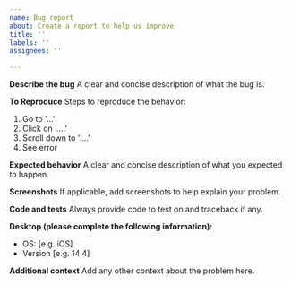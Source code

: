 ```yaml
---
name: Bug report
about: Create a report to help us improve
title: ''
labels: ''
assignees: ''

---
```


**Describe the bug**
A clear and concise description of what the bug is.

**To Reproduce**
Steps to reproduce the behavior:
1. Go to '...'
2. Click on '....'
3. Scroll down to '....'
4. See error

**Expected behavior**
A clear and concise description of what you expected to happen.

**Screenshots**
If applicable, add screenshots to help explain your problem.

**Code and tests**
Always provide code to test on and traceback if any.

**Desktop (please complete the following information):**
 - OS: [e.g. iOS]
 - Version [e.g. 14.4]

**Additional context**
Add any other context about the problem here.
